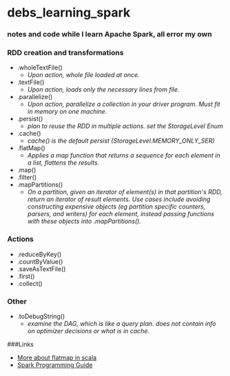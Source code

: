 debs_learning_spark
===================
### notes and code while I learn Apache Spark, all error my own

### RDD creation and transformations

* .wholeTextFile()
  * *Upon action, whole file loaded at once.*
* .textFile()
  * *Upon action, loads only the necessary lines from file.*
* .parallelize()  
  * *Upon action, parallelize a collection in your driver program. Must fit in memory on one machine.*
* .persist()
    * *plan to reuse the RDD in multiple actions. set the StorageLevel Enum* 
* .cache()  
  * *cache() is the default persist (StorageLevel.MEMORY_ONLY_SER)*
* .flatMap()
  * *Applies a map function that returns a sequence for each element in a list, flattens the results.*
* .map()
* .filter()
* .mapPartitions()
  * *On a partition, given an iterator of element(s) in that partition's RDD, return an iterator of result elements. Use cases include avoiding constructing expensive objects (eg partition specific counters, parsers, and writers) for each element, instead passing functions with these objects into .mapPartitions().*
 

### Actions
* .reduceByKey()
* .countByValue()
* .saveAsTextFile()
* .first()
* .collect()

### Other
* .toDebugString()
  * *examine the DAG, which is like a query plan. does not contain info on optimizer decisions or what is in cache.*  

###Links
* [More about flatmap in scala](http://alvinalexander.com/scala/collection-scala-flatmap-examples-map-flatten)
* [Spark Programming Guide](http://spark.apache.org/docs/latest/programming-guide.html)
